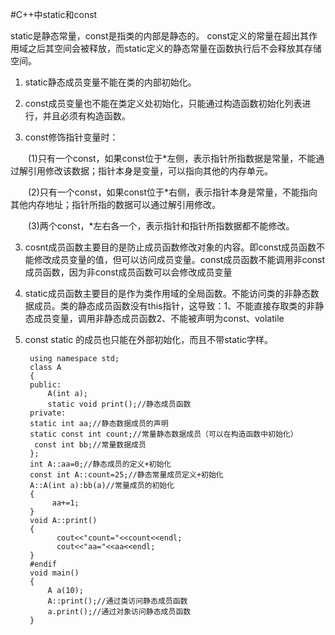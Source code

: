 #C++中static和const

static是静态常量，const是指类的内部是静态的。
const定义的常量在超出其作用域之后其空间会被释放，而static定义的静态常量在函数执行后不会释放其存储空间。

1. static静态成员变量不能在类的内部初始化。

2. const成员变量也不能在类定义处初始化，只能通过构造函数初始化列表进行，并且必须有构造函数。
3. const修饰指针变量时：

　　(1)只有一个const，如果const位于*左侧，表示指针所指数据是常量，不能通过解引用修改该数据；指针本身是变量，可以指向其他的内存单元。

　　(2)只有一个const，如果const位于*右侧，表示指针本身是常量，不能指向其他内存地址；指针所指的数据可以通过解引用修改。

　　(3)两个const，*左右各一个，表示指针和指针所指数据都不能修改。

3. cosnt成员函数主要目的是防止成员函数修改对象的内容。即const成员函数不能修改成员变量的值，但可以访问成员变量。const成员函数不能调用非const成员函数，因为非const成员函数可以会修改成员变量

4. static成员函数主要目的是作为类作用域的全局函数。不能访问类的非静态数据成员。类的静态成员函数没有this指针，这导致：1、不能直接存取类的非静态成员变量，调用非静态成员函数2、不能被声明为const、volatile
5. const static 的成员也只能在外部初始化，而且不带static字样。

        using namespace std;  
        class A  
        {  
        public:  
            A(int a);  
            static void print();//静态成员函数  
        private:  
        static int aa;//静态数据成员的声明  
        static const int count;//常量静态数据成员（可以在构造函数中初始化）  
         const int bb;//常量数据成员  
        };  
        int A::aa=0;//静态成员的定义+初始化  
        const int A::count=25;//静态常量成员定义+初始化  
        A::A(int a):bb(a)//常量成员的初始化  
        {  
             aa+=1;  
        }  
        void A::print()  
        {  
              cout<<"count="<<count<<endl;  
              cout<<"aa="<<aa<<endl;  
        }  
        #endif  
        void main()  
        {  
            A a(10);  
            A::print();//通过类访问静态成员函数  
            a.print();//通过对象访问静态成员函数  
        }  
